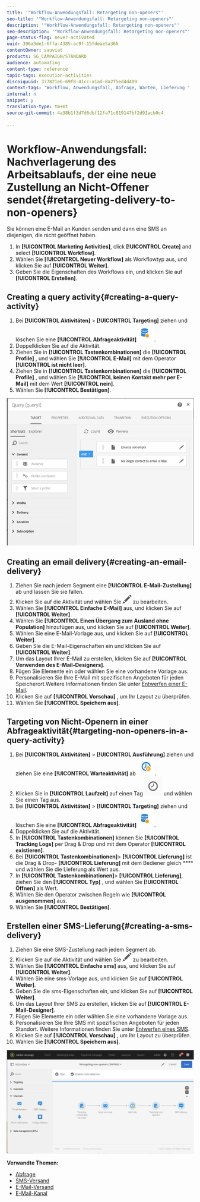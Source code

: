 ```yaml
---
title: '"Workflow-Anwendungsfall: Retargeting non-openers"'
seo-title: '"Workflow-Anwendungsfall: Retargeting non-openers"'
description: '"Workflow-Anwendungsfall: Retargeting non-openers"'
seo-description: '"Workflow-Anwendungsfall: Retargeting non-openers"'
page-status-flag: never-activated
uuid: 396a3de1-6ffa-4385-ac9f-15fdeae5a366
contentOwner: sauviat
products: SG_CAMPAIGN/STANDARD
audience: automating
content-type: reference
topic-tags: execution-activities
discoiquuid: 377821e6-69f8-41cc-a1ad-8a2f5ed4d409
context-tags: 'Workflow, Anwendungsfall, Abfrage, Warten, Lieferung '
internal: n
snippet: y
translation-type: tm+mt
source-git-commit: 4a38b1f3d7d6dbf12fa71c819147bf2d91acb0c4

---
```



# Workflow-Anwendungsfall: Nachverlagerung des Arbeitsablaufs, der eine neue Zustellung an Nicht-Offener sendet{#retargeting-delivery-to-non-openers}

Sie können eine E-Mail an Kunden senden und dann eine SMS an diejenigen, die nicht geöffnet haben.

1. In **[!UICONTROL Marketing Activities]**, click **[!UICONTROL Create]** and select **[!UICONTROL Workflow]**.
1. Wählen Sie **[!UICONTROL Neuer Workflow]** als Workflowtyp aus, und klicken Sie auf **[!UICONTROL Weiter]**.
1. Geben Sie die Eigenschaften des Workflows ein, und klicken Sie auf **[!UICONTROL Erstellen]**.

## Creating a query activity{#creating-a-query-activity}

1. Bei **[!UICONTROL Aktivitäten]** &gt; **[!UICONTROL Targeting]** ziehen und löschen Sie eine **[!UICONTROL Abfrageaktivität]**![](assets/query.png).
1. Doppelklicken Sie auf die Aktivität.
1. Ziehen Sie in **[!UICONTROL Tastenkombinationen]** die **[!UICONTROL Profile]** , und wählen Sie **[!UICONTROL E-Mail]** mit dem Operator **[!UICONTROL ist nicht leer]**.
1. Ziehen Sie in **[!UICONTROL Tastenkombinationen]** die **[!UICONTROL Profile]** , und wählen Sie **[!UICONTROL keinen Kontakt mehr per E-Mail]** mit dem Wert **[!UICONTROL nein]**.
1. Wählen Sie **[!UICONTROL Bestätigen]**.

![](assets/wf-complement-query.png)

## Creating an email delivery{#creating-an-email-delivery}

1. Ziehen Sie nach jedem Segment eine **[!UICONTROL E-Mail-Zustellung]** ab und lassen Sie sie fallen.
1. Klicken Sie auf die Aktivität und wählen Sie ![](assets/edit_darkgrey-24px.png) zu bearbeiten.
1. Wählen Sie **[!UICONTROL Einfache E-Mail]** aus, und klicken Sie auf **[!UICONTROL Weiter]**.
1. Wählen Sie **[!UICONTROL Einen Übergang zum Ausland ohne Population]** hinzufügen aus, und klicken Sie auf **[!UICONTROL Weiter]**.
1. Wählen Sie eine E-Mail-Vorlage aus, und klicken Sie auf **[!UICONTROL Weiter]**.
1. Geben Sie die E-Mail-Eigenschaften ein und klicken Sie auf **[!UICONTROL Weiter]**.
1. Um das Layout Ihrer E-Mail zu erstellen, klicken Sie auf **[!UICONTROL Verwenden des E-Mail-Designers]**.
1. Fügen Sie Elemente ein oder wählen Sie eine vorhandene Vorlage aus.
1. Personalisieren Sie Ihre E-Mail mit spezifischen Angeboten für jeden Speicherort.Weitere Informationen finden Sie unter [Entwerfen einer E-Mail](../../designing/using/designing-from-scratch.md#designing-an-email-content-from-scratch).
1. Klicken Sie auf **[!UICONTROL Vorschau]** , um Ihr Layout zu überprüfen.
1. Wählen Sie **[!UICONTROL Speichern aus]**.

## Targeting von Nicht-Openern in einer Abfrageaktivität{#targeting-non-openers-in-a-query-activity}

1. Bei **[!UICONTROL Aktivitäten]** &gt; **[!UICONTROL Ausführung]** ziehen und ziehen Sie eine **[!UICONTROL Warteaktivität]** ab ![](assets/wait.png).
1. Klicken Sie in **[!UICONTROL Laufzeit]** auf einen Tag ![](assets/duration-icon.png) und wählen Sie einen Tag aus.
1. Bei **[!UICONTROL Aktivitäten]** &gt; **[!UICONTROL Targeting]** ziehen und löschen Sie eine **[!UICONTROL Abfrageaktivität]**![](assets/query.png).
1. Doppelklicken Sie auf die Aktivität.
1. In **[!UICONTROL Tastenkombinationen]** können Sie **[!UICONTROL Tracking Logs]** per Drag &amp; Drop und mit dem Operator **[!UICONTROL existieren]**.
1. Bei **[!UICONTROL Tastenkombinationen]**&gt; **[!UICONTROL Lieferung]** ist die Drag &amp; Drop- **[!UICONTROL Lieferung]** mit dem Bediener gleich **** und wählen Sie die Lieferung als Wert aus.
1. In **[!UICONTROL Tastenkombinationen]**&gt; **[!UICONTROL Lieferung]**, ziehen Sie den **[!UICONTROL Typ]** , und wählen Sie **[!UICONTROL Öffnen]** als Wert.
1. Wählen Sie den Operator zwischen Regeln wie **[!UICONTROL ausgenommen]** aus.
1. Wählen Sie **[!UICONTROL Bestätigen]**.

## Erstellen einer SMS-Lieferung{#creating-a-sms-delivery}

1. Ziehen Sie eine SMS-Zustellung nach jedem Segment ab.
1. Klicken Sie auf die Aktivität und wählen Sie ![](assets/edit_darkgrey-24px.png) zu bearbeiten.
1. Wählen Sie **[!UICONTROL Einfache sms]** aus, und klicken Sie auf **[!UICONTROL Weiter]**.
1. Wählen Sie eine sms-Vorlage aus, und klicken Sie auf **[!UICONTROL Weiter]**.
1. Geben Sie die sms-Eigenschaften ein, und klicken Sie auf **[!UICONTROL Weiter]**.
1. Um das Layout Ihrer SMS zu erstellen, klicken Sie auf **[!UICONTROL E-Mail-Designer]**.
1. Fügen Sie Elemente ein oder wählen Sie eine vorhandene Vorlage aus.
1. Personalisieren Sie Ihre SMS mit spezifischen Angeboten für jeden Standort.
Weitere Informationen finden Sie unter [Entwerfen eines SMS](../../channels/using/creating-an-sms-message.md).
1. Klicken Sie auf **[!UICONTROL Vorschau]** , um Ihr Layout zu überprüfen.
1. Wählen Sie **[!UICONTROL Speichern aus]**.

![](assets/wf-retargeting-non-openers.png)

**Verwandte Themen:**

* [Abfrage](../../automating/using/query.md)
* [SMS-Versand](../../automating/using/sms-delivery.md)
* [E-Mail-Versand](../../automating/using/email-delivery.md)
* [E-Mail-Kanal](../../channels/using/creating-an-email.md)
